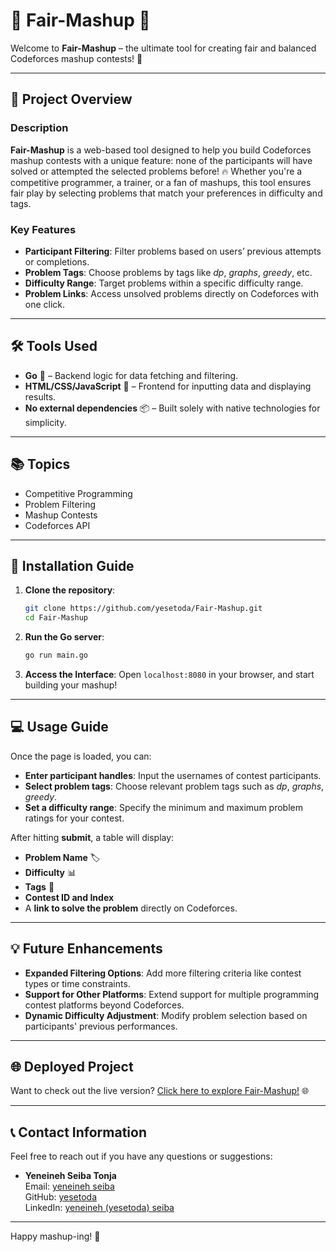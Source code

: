 # 🎉 Fair-Mashup 🎯

Welcome to **Fair-Mashup** – the ultimate tool for creating fair and balanced Codeforces mashup contests! 🎊

---

## 🌟 Project Overview

### Description
**Fair-Mashup** is a web-based tool designed to help you build Codeforces mashup contests with a unique feature: none of the participants will have solved or attempted the selected problems before! 🔥 Whether you're a competitive programmer, a trainer, or a fan of mashups, this tool ensures fair play by selecting problems that match your preferences in difficulty and tags.

### Key Features
- **Participant Filtering**: Filter problems based on users’ previous attempts or completions.
- **Problem Tags**: Choose problems by tags like *dp*, *graphs*, *greedy*, etc.
- **Difficulty Range**: Target problems within a specific difficulty range.
- **Problem Links**: Access unsolved problems directly on Codeforces with one click.

---

## 🛠️ Tools Used

- **Go** 🐹 – Backend logic for data fetching and filtering.
- **HTML/CSS/JavaScript** 🎨 – Frontend for inputting data and displaying results.
- **No external dependencies** 📦 – Built solely with native technologies for simplicity.

---

## 📚 Topics

- Competitive Programming
- Problem Filtering
- Mashup Contests
- Codeforces API

---

## 🚀 Installation Guide

1. **Clone the repository**:
   ```bash
   git clone https://github.com/yesetoda/Fair-Mashup.git
   cd Fair-Mashup
   ```

2. **Run the Go server**:
   ```bash
   go run main.go
   ```

3. **Access the Interface**:
   Open `localhost:8080` in your browser, and start building your mashup!

---

## 💻 Usage Guide

Once the page is loaded, you can:

- **Enter participant handles**: Input the usernames of contest participants.
- **Select problem tags**: Choose relevant problem tags such as *dp*, *graphs*, *greedy*.
- **Set a difficulty range**: Specify the minimum and maximum problem ratings for your contest.

After hitting **submit**, a table will display:
- **Problem Name** 🏷️
- **Difficulty** 📊
- **Tags** 🔵
- **Contest ID and Index** 
- A **link to solve the problem** directly on Codeforces.

---

## 💡 Future Enhancements

- **Expanded Filtering Options**: Add more filtering criteria like contest types or time constraints.
- **Support for Other Platforms**: Extend support for multiple programming contest platforms beyond Codeforces.
- **Dynamic Difficulty Adjustment**: Modify problem selection based on participants' previous performances.

---

## 🌐 Deployed Project

Want to check out the live version? [Click here to explore Fair-Mashup!](https://fair-mashup.onrender.com/) 🌐

---

## 📞 Contact Information

Feel free to reach out if you have any questions or suggestions:

- **Yeneineh Seiba Tonja**  
  Email: [yeneineh seiba](mailto:yeneinehseiba@gmail.com)  
  GitHub: [yesetoda](https://github.com/yesetoda)  
  LinkedIn: [yeneineh (yesetoda) seiba](https://www.linkedin.com/in/yeneineh-seiba-88110227b/)

---

Happy mashup-ing! 🎉
